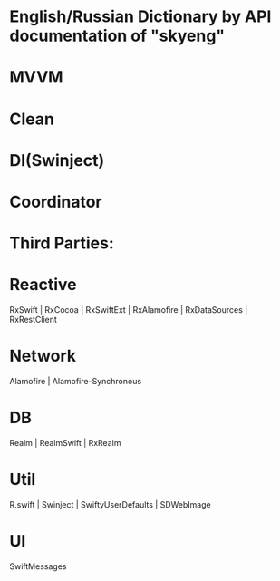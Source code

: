 # English/Russian Dictionary by API documentation of "skyeng"

# MVVM
# Clean
# DI(Swinject)
# Coordinator


Third Parties:
=================

# Reactive
  RxSwift |
  RxCocoa |
  RxSwiftExt |
  RxAlamofire |
  RxDataSources |
  RxRestClient 

# Network
  Alamofire |
  Alamofire-Synchronous 

# DB
  Realm |
  RealmSwift |
  RxRealm 

# Util
  R.swift |
  Swinject |
  SwiftyUserDefaults |
  SDWebImage 


# UI
  SwiftMessages

